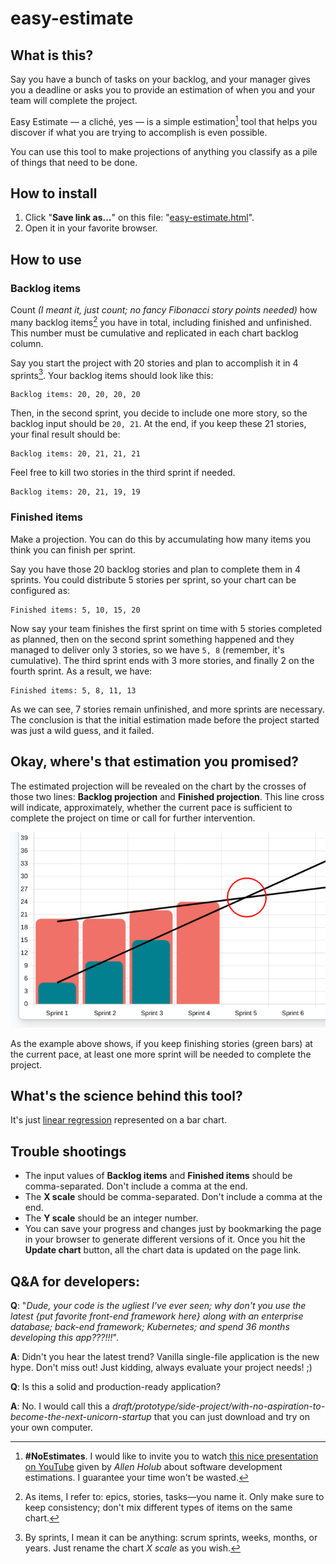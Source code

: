 # easy-estimate

## What is this?

Say you have a bunch of tasks on your backlog, and your manager gives you a deadline or asks you to provide an estimation of when you and your team will complete the project.

Easy Estimate — a cliché, yes — is a simple  estimation[^1] tool that helps you discover if what you are trying to accomplish is even possible.

You can use this tool to make projections of anything you classify as a pile of things that need to be done.

## How to install

1. Click "**Save link as...**" on this file: "[easy-estimate.html](https://github.com/ezp127/easy-estimate/raw/main/easy-estimate.html)".
2. Open it in your favorite browser.

## How to use

### Backlog items

Count *(I meant it, just count; no fancy Fibonacci story points needed)* how many backlog items[^2] you have in total, including finished and unfinished. This number must be cumulative and replicated in each chart backlog column. 

Say you start the project with 20 stories and plan to accomplish it in 4 sprints[^3]. Your backlog items should look like this:
 
    Backlog items: 20, 20, 20, 20
 
Then, in the second sprint, you decide to include one more story, so the backlog input should be `20, 21`. At the end, if you keep these 21 stories, your final result should be: 
 
    Backlog items: 20, 21, 21, 21

Feel free to kill two stories in the third sprint if needed.

    Backlog items: 20, 21, 19, 19

### Finished items
 
Make a projection. You can do this by accumulating how many items you think you can finish per sprint.

Say you have those 20 backlog stories and plan to complete them in 4 sprints. You could distribute 5 stories per sprint, so your chart can be configured as:

    Finished items: 5, 10, 15, 20

Now say your team finishes the first sprint on time with 5 stories completed as planned, then on the second sprint something happened and they managed to deliver only 3 stories, so we have `5, 8` (remember, it's cumulative). The third sprint ends with 3 more stories, and finally 2 on the fourth sprint. As a result, we have:
   
    Finished items: 5, 8, 11, 13

As we can see, 7 stories remain unfinished, and more sprints are necessary. The conclusion is that the initial estimation made before the project started was just a wild guess, and it failed.

## Okay, where's that estimation you promised?

The estimated projection will be revealed on the chart by the crosses of those two lines: **Backlog projection** and **Finished projection**.
This line cross will indicate, approximately, whether the current pace is sufficient to complete the project on time or call for further intervention.

![image](https://github.com/ezp127/easy-estimate/raw/main/demo.png)

As the example above shows, if you keep finishing stories (green bars) at the current pace, at least one more sprint will be needed to complete the project.

## What's the science behind this tool?

It's just [linear regression](https://en.wikipedia.org/wiki/Linear_regression) represented on a bar chart.

## Trouble shootings

- The input values of **Backlog items** and **Finished items** should be comma-separated. Don't include a comma at the end.
- The **X scale** should be comma-separated. Don't include a comma at the end.
- The **Y scale** should be an integer number.
- You can save your progress and changes just by bookmarking the page in your browser to generate different versions of it. Once you hit the **Update chart** button, all the chart data is updated on the page link.

## Q&A for developers:

**Q**: "*Dude, your code is the ugliest I've ever seen; why don't you use the latest {put favorite front-end framework here} along with an enterprise database; back-end framework; Kubernetes; and spend 36 months developing this app???!!!*".
 
**A**: Didn't you hear the latest trend? Vanilla single-file application is the new hype. Don't miss out!
Just kidding, always evaluate your project needs! ;)

**Q**: Is this a solid and production-ready application?

**A**: No. I would call this a *draft/prototype/side-project/with-no-aspiration-to-become-the-next-unicorn-startup* that you can just download and try on your own computer.

[^1]: **#NoEstimates**. I would like to invite you to watch [this nice presentation on YouTube](https://www.youtube.com/watch?v=QVBlnCTu9Ms) given by *Allen Holub* about software development estimations. I guarantee your time won't be wasted.

[^2]: As items, I refer to: epics, stories, tasks—you name it. Only make sure to keep consistency; don't mix different types of items on the same chart.

[^3]: By sprints, I mean it can be anything: scrum sprints, weeks, months, or years. Just rename the chart *X scale* as you wish.
